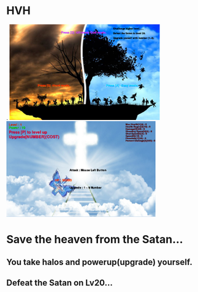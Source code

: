 # HVH
.
<img src ="https://github.com/hcho0437/HVH/blob/master/ScreenShots/title.png" height ="250px">
<img src ="https://github.com/hcho0437/HVH/blob/master/ScreenShots/game_1.png" height ="250px">

<html>
  <h1>Save the heaven from the Satan...</h1>
  <h2>You take halos and powerup(upgrade) yourself.</h2>
  <h2> Defeat the Satan on Lv20...</h2>
</html>
